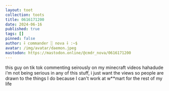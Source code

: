 ```yaml
---
layout: toot
collection: toots
title: 0616171200
date: 2024-06-16
published: true
tags: []
pinned: false
author: ⸸ commander ░ nova ⸸ :~$
avatar: /img/avatar/daemon.jpeg
mastodon: https://mastodon.online/@cmdr_nova/0616171200
---
```


this guy on tik tok commenting seirously on my minecraft videos hahadude i'm not being serious in any of this stuff, i just want the views so people are drawn to the things I do because I can't work at w**mart for the rest of my life
